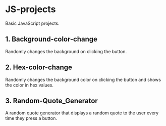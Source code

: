 # JS-projects
Basic JavaScript projects. 

## 1. Background-color-change
Randomly changes the background on clicking the button.

## 2. Hex-color-change
Randomly changes the background color on clicking the button and shows the color in hex values.

## 3. Random-Quote_Generator
A random quote generator that displays a random quote to the user every time they press a button.
